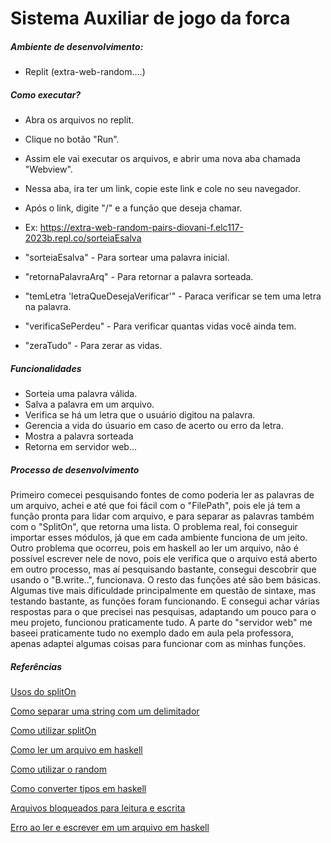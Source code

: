 ﻿# Sistema Auxiliar de jogo da forca


##### Ambiente de desenvolvimento:

- Replit (extra-web-random....)

##### Como executar?

- Abra os arquivos no replit.
- Clique no botão "Run".
- Assim ele vai executar os arquivos, e abrir uma nova aba chamada "Webview".
- Nessa aba, ira ter um link, copie este link e cole no seu navegador.
- Após o link, digite "/" e a função que deseja chamar.
- Ex: https://extra-web-random-pairs-diovani-f.elc117-2023b.repl.co/sorteiaEsalva
  
- "sorteiaEsalva" - Para sortear uma palavra inicial.
- "retornaPalavraArq" - Para retornar a palavra sorteada.
- "temLetra 'letraQueDesejaVerificar'" - Paraca verificar se tem uma letra na palavra.
- "verificaSePerdeu" - Para verificar quantas vidas você ainda tem.
- "zeraTudo" - Para zerar as vidas.

##### Funcionalidades

- Sorteia uma palavra válida.
- Salva a palavra em um arquivo.
- Verifica se há um letra que o usuário digitou na palavra.
- Gerencia a vida do úsuario em caso de acerto ou erro da letra.
- Mostra a palavra sorteada
- Retorna em servidor web...

##### Processo de desenvolvimento

Primeiro comecei pesquisando fontes de como poderia ler as palavras de um arquivo, achei e até que foi fácil com o "FilePath", pois ele já tem a função pronta para lidar com arquivo, e para separar as palavras também com o "SplitOn", que retorna uma lista. O problema real, foi conseguir importar esses módulos, já que em cada ambiente funciona de um jeito. Outro problema que ocorreu, pois em haskell ao ler um arquivo, não é possível escrever nele de novo, pois ele verifica que o arquivo está aberto em outro processo, mas aí pesquisando bastante, consegui descobrir que usando o "B.write..", funcionava. O resto das funções até são bem básicas. Algumas tive mais dificuldade principalmente em questão de sintaxe, mas testando bastante, as funções foram funcionando. E consegui achar várias respostas para o que precisei nas pesquisas, adaptando um pouco para o meu projeto, funcionou praticamente tudo. A parte do "servidor web" me baseei praticamente tudo no exemplo dado em aula pela professora, apenas adaptei algumas coisas para funcionar com as minhas funções.
##### Referências

[Usos do splitOn](https://hackage.haskell.org/package/split-0.1.2.3/docs/Data-List-Split.html#v:splitOn)

[Como separar uma string com um delimitador](https://stackoverflow.com/questions/4503958/what-is-the-best-way-to-split-a-string-by-a-delimiter-functionally)

[Como utilizar splitOn](https://stackoverflow.com/questions/4978578/how-to-split-a-string-in-haskell)

[Como ler um arquivo em haskell](https://www.educative.io/answers/how-to-read-from-a-file-in-haskell)

[Como utilizar o random](https://www.portugal-a-programar.pt/forums/topic/64174-como-usar-o-random-em-uma-lista-de-caracteres/)

[Como converter tipos em haskell](https://stackoverflow.com/questions/20667478/haskell-string-int-type-conversion)

[Arquivos bloqueados para leitura e escrita](https://www.reddit.com/r/haskellquestions/comments/qtrkf2/resource\_busy\_file\_is\_locked\_when\_trying\_to/)

[Erro ao ler e escrever em um arquivo em haskell](https://stackoverflow.com/questions/13097520/error-reading-and-writing-same-file-simultaneously-in-haskell)



